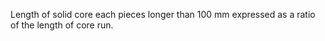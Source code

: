 Length of solid core each pieces longer than 100 mm expressed as a ratio of the length of core run.

